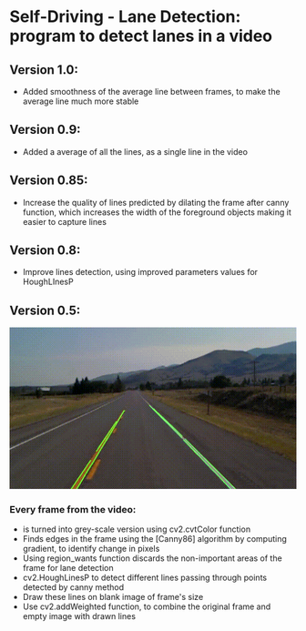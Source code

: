 # Self-Driving - Lane Detection: program to detect lanes in a video 

## Version 1.0:
* Added smoothness of the average line between frames, to make the average line much more stable

## Version 0.9:
* Added a average of all the lines, as a single line in the video

## Version 0.85:

* Increase the quality of lines predicted by dilating the frame after canny function, which increases the width of the foreground objects making it easier to capture lines

## Version 0.8:

* Improve lines detection, using improved parameters values for HoughLInesP

## Version 0.5:

![0.5](output/out0.5.gif)

### Every frame from the video:
* is turned into grey-scale version using cv2.cvtColor function
* Finds edges in the frame using the [Canny86] algorithm by computing gradient, to identify change in pixels
* Using region_wants function discards the non-important areas of the frame for lane detection
* cv2.HoughLinesP to detect different lines passing through points detected by canny method
* Draw these lines on blank image of frame's size
* Use cv2.addWeighted function, to combine the original frame and empty image with drawn lines
